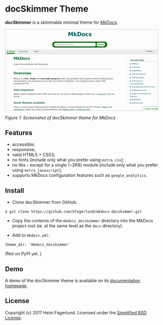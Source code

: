 # docSkimmer Theme

**docSkimmer** is a skimmable minimal theme for [MkDocs](https://github.com/mkdocs/mkdocs/).

<img style="max-width:100%;" alt="Screenshot of docSkimmer theme for MkDocs" src="/screenshots/screenshot_docskimmer-theme.png" align="center" /><br />

*Figure 1: Screenshot of docSkimmer theme for MkDocs*

## Features

* accessible;
* responsive;
* valid HTML5 + CSS3;
* no fonts (include only what you prefer using `extra_css`);
* no libs - except for a single (~2KB) module (include only what you prefer using `extra_javascript`);
* supports MkDocs configuration features such as `google_analytics`.

## Install

* Clone docSkimmer from GitHub:

```
$ git clone https://github.com/hfagerlund/mkdocs-docskimmer.git

```

* Copy the contents of the `mkdocs_docskimmer` directory into the MkDocs project root (ie. at the same level as the `docs` directory).

* Add to `mkdocs.yml`:

```
theme_dir: 'mkdocs_docskimmer'

```

(Not on PyPI yet. )

## Demo

A demo of the docSkimmer theme is available on its [documentation homepage](https://hfagerlund.github.io/mkdocs-docskimmer/).


## License
Copyright (c) 2017 Heini Fagerlund. Licensed under the [Simplified BSD License](https://github.com/hfagerlund/mkdocs-docskimmer/blob/master/LICENSE).
